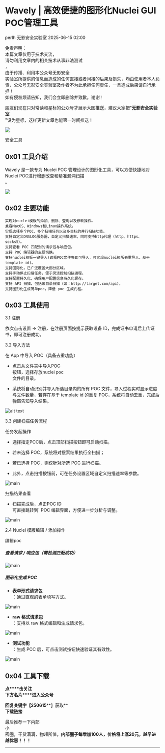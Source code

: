 #  Wavely | 高效便捷的图形化Nuclei GUI POC管理工具  
perlh  无影安全实验室   2025-06-15 02:00  
  
免责声明：  
本篇文章仅用于技术交流，  
请勿利用文章内的相关技术从事非法测试  
，  
由于传播、利用本公众号无影安全  
实验室所提供的信息而造成的任何直接或者间接的后果及损失，均由使用者本人负责，公众号无影安全实验室及作者不为此承担任何责任，一旦造成后果请自行承担！  
如有侵权烦请告知，我们会立即删除并致歉。谢谢！  
  
  
  
朋友们现在只对常读和星标的公众号才展示大图推送，建议大家把"**无影安全实验室**  
"设为星标，这样更新文章也能第一时间推送！  
  
![](https://mmbiz.qpic.cn/mmbiz_gif/3GHDOauYyUGbiaHXGx1ib5UxkKzSNtpMzY5tbbGdibG7icBSxlH783x1YTF0icAv8MWrmanB4u5qjyKfmYo1dDf7YbA/640?&wx_fmt=gif&tp=webp&wxfrom=5&wx_lazy=1 "")  
  
  
安全工具  
  
  
  
## 0x01 工具介绍  
  
Wavely 是一款专为 Nuclei POC 管理设计的图形化工具，可以方便快捷地对  
Nuclei POC进行增删改查和精准漏洞扫描  
。  
  
![](https://mmbiz.qpic.cn/mmbiz_png/awCdqJkJFER1ldWvdqudtuAyFAibScqGgW831yD5YAVuA85SJSK9qc2KjhRmiatWMaLCwd1IavhfhXuVN1IwjpBw/640?wx_fmt=png&from=appmsg "")  
## 0x02 主要功能  
  
```
实现对nuclei模板的添加、删除、查询以及修改操作。
兼容MacOS、Windows和Linux操作系统。
实现选择多个POC、多个扫描任务以及多目标的并行扫描功能。
支持自定义DNSLOG服务器，自定义扫描速率，同时支持http代理（http、https、socks5）。
支持查看 POC 匹配到的请求包与响应包。
支持 POC 编辑器的主题切换。
支持nuclei模板一键导入(选择POC文件夹即可导入，可实现nuclei模版去重导入，基于template id)。
支持国际化，已广泛覆盖大部分区域。
支持手动停止扫描任务，便于灵活控制扫描进程。
支持配置持久化，确保用户配置信息持久化保存。
支持 API 扫描，包括带目录扫描（如：http://target.com/api）。
支持图形化生成简单poc，降低 poc 生成门槛。
```  
  
## 0x03 工具使用  
  
3.1 注册  
  
依次点击设置 -> 注册，在注册页面按提示获取设备 ID，完成证书申请后上传证书，即可注册成功。  
  
3.2 导入方法  
  
在 App 中导入 POC（具备去重功能）  
- 点击从文件夹中导入POC  
按钮，选择存放nuclei poc  
文件的目录。  
  
- 系统将自动识别并导入所选目录内的所有 POC 文件，导入过程实时显示进度与文件数量，若存在基于 template id 的重复 POC，系统将自动去重，完成后弹窗告知导入结果。  
  
![alt text](https://mmbiz.qpic.cn/mmbiz_png/awCdqJkJFER1ldWvdqudtuAyFAibScqGg0KGAbnbRHTLs2oobHWsur7ylx3e1o0xSzVaNAVE5ia8IWFTDbtuLBOw/640?wx_fmt=png&from=appmsg "")  
  
3.3 创建扫描任务流程  
  
任务发起操作  
- 选择指定POC后，点击顶部扫描按钮即可启动扫描。  
  
- 若未选择 POC，系统将对搜索结果执行全扫描；  
  
- 若已选择 POC，则仅针对所选 POC 进行扫描。  
  
- 此外，点击扫描按钮前，可在任务设置区域自定义扫描速率等参数。  
  
![main](https://mmbiz.qpic.cn/mmbiz_png/awCdqJkJFER1ldWvdqudtuAyFAibScqGgPG8Bs76t0XmJ7bgib1tqibXGJSphbibZ1s0Gx6oPePTARPN6917C7TamQ/640?wx_fmt=png&from=appmsg "")  
  
扫描结果查看  
- 扫描完成后，点击POC ID  
可直接跳转到` POC 编辑界面，方便进一步分析与调整。  
  
![main](https://mmbiz.qpic.cn/mmbiz_png/awCdqJkJFER1ldWvdqudtuAyFAibScqGgeL6cNhxRNia4K5icp1Ad4rhGMic1g0dMneu584leDk8VKFu0udKsFUZwg/640?wx_fmt=png&from=appmsg "")  
  
2.4 Nuclei 模版编辑 / 添加操作  
  
编辑poc  
  
##### 查看请求 / 响应包（需检测匹配成功）  
  
![main](https://mmbiz.qpic.cn/mmbiz_png/awCdqJkJFER1ldWvdqudtuAyFAibScqGgyIVwRJSnfMXYiaGP7M7RPiaPkt9xP6cJ0p1ZmsT431h3fAxLIjee5kibg/640?wx_fmt=png&from=appmsg "")  
##### 图形化生成 POC  
- **表单形式请求包**  
：通过直观的表单填写方式。  
  
![main](https://mmbiz.qpic.cn/mmbiz_png/awCdqJkJFER1ldWvdqudtuAyFAibScqGg3VH9zib3zicWj8jXgsNnUbykQH65VV8e0Rpc3b8iaLNstyOFQyPgtPwgA/640?wx_fmt=png&from=appmsg "")  
- **raw 格式请求包**  
：支持以 raw 格式编辑和生成请求包。  
  
![main](https://mmbiz.qpic.cn/mmbiz_png/awCdqJkJFER1ldWvdqudtuAyFAibScqGg97nc7bzMDzJMmuyBU274QGQWg79m3kF0EjpTj7ib8tPg7VHvsLWfMrw/640?wx_fmt=png&from=appmsg "")  
  
- **测试功能**  
：生成 POC 后，可点击测试按钮快速验证其有效性。  
  
![main](https://mmbiz.qpic.cn/mmbiz_png/rlSBJ0fllln5icf8pDd2horQvfT3YzKlkvwy8CU4aprY4Q4nHJlMfZUaDrpM9FO0Z4yFXbbbiaYicp6rX8NIic6ZHQ/640?wx_fmt=png&from=appmsg&watermark=1&tp=webp&wxfrom=5&wx_lazy=1 "")  
  
## 0x04 工具下载  
  
**点****击关注**  
**下方名片****进入公众号**  
  
**回复关键字【250615****】获取**  
**下载链接**  
  
  
  
最后推荐一下内部  
小  
密圈，干货满满，物超所值，**内部圈子每增加100人，价格将上涨20元，越早进越优惠！！！**  
  
****  
